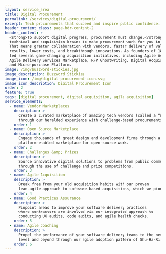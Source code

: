 ```yaml
---
layout: service_area
title: Digital Procurement
permalink: /services/digital-procurement/
excerpt: Tech procurements that succeed and inspire public confidence.
header_content_class: page-hdr-content-2
header_content: >
  <strong>To support digital progress, procurement must change.</strong> At Skylight, we combine
  technical and acquisition brains to make procurement work for you in the digital age.
  That means greater collaboration with vendors, faster delivery of value, higher quality
  results, lower costs, and breakthrough innovations. As founders of 18F, we pioneered and
  led several game-changing acquisition initiatives, including Agile Acquisition,
  Agile Delivery Services Marketplace, RFP Ghostwriting, Digital Acquisition Accelerator,
  and Micro-purchase Platform.
image: /img/buzzword-stickies.jpg
image_description: Buzzword Stickies
image_icon: /img/digital-procurement-icon.svg
image_icon_description: Digital Procurement Icon
order: 2
feature: true
tags: [digital procurement, digital acquisition, agile acquisition]
service_elements:
  - name: Vendor Marketplaces
    description: >
      Create a curated marketplace of amazing tech vendors (called a “micro-market”)
      through our heralded experience with challenge-based procurements.
    order: 1
  - name: Open Source Marketplace
    description: >
      Engage thousands of great design and development firms through a
      platform-enabled marketplace for open-source work.
    order: 2
  - name: Challenges &amp; Prizes
    description: >
      Source innovative digital solutions to problems from public communities
      through the use of challenge and prize competitions.
    order: 3
  - name: Agile Acquisition
    description: >
      Break free from your old acquisition habits with our proven
      lean-agile approach to software-based acquisitions, which we pioneered.
    order: 4
  - name: Good Practices Assurance
    description: >
      Pinpoint areas to improve your software delivery practices
      where contractors are involved via our integrated approach to
      conducting UX audits, code audits, and agile health checks.
    order: 5
  - name: Agile Coaching
    description: >
      Propel the performance of your software delivery teams to the next
      level and beyond through our agile adoption pattern of Shu-Ha-Ri.
    order: 6
---
```

